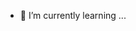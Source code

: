 - 🌱 I’m currently learning ...


<!---
xingzhixi/xingzhixi is a ✨ special ✨ repository because its `README.md` (this file) appears on your GitHub profile.
You can click the Preview link to take a look at your changes.
--->
